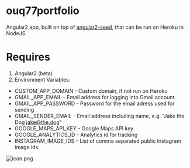ouq77portfolio
==============

Angular2 app, built on top of [angular2-seed](https://github.com/mgechev/angular2-seed), that can be run on Heroku in NodeJS. 

Requires
========
1. Angular2 (beta)
2. Environment Variables:
  * CUSTOM_APP_DOMAIN - Custom domain, if not run on Heroku
  * GMAIL_APP_EMAIL - Email address for logging into Gmail account
  * GMAIL_APP_PASSWORD - Password for the email adress used for sending
  * GMAIL_SENDER_EMAIL - Email address including name, e.g. "Jake the Dog <jake@the.dog>"
  * GOOGLE_MAPS_API_KEY - Google Maps API key
  * GOOGLE_ANALYTICS_ID - Analytics id for tracking
  * INSTAGRAM_IMAGE_IDS - List of comma separated public Instagram image ids


![icon.png](https://portfolio.ouq77.kiwi/assets/images/manifesticons/eightbitme-192.png)
